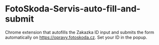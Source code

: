 # FotoSkoda-Servis-auto-fill-and-submit
Chrome extension that autofills the Zakazka ID input and submits the form automatically on https://opravy.fotoskoda.cz. Set your ID in the popup.

